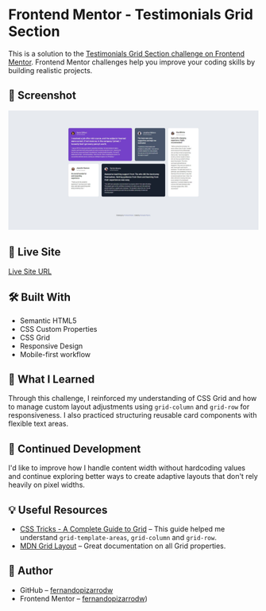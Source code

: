 # Frontend Mentor - Testimonials Grid Section

This is a solution to the [Testimonials Grid Section challenge on Frontend Mentor](https://www.frontendmentor.io/challenges/testimonials-grid-section-Nnw6J7Un7). Frontend Mentor challenges help you improve your coding skills by building realistic projects.

## 📸 Screenshot

![Screenshot](./images/Screenshot-desktop.jpg)

## 🔗 Live Site

[Live Site URL](https://fernandopizarrodw.github.io/Testimonials-grid-section-Fronted-Mentor/)

## 🛠️ Built With

- Semantic HTML5
- CSS Custom Properties
- CSS Grid
- Responsive Design
- Mobile-first workflow

## 🚀 What I Learned

Through this challenge, I reinforced my understanding of CSS Grid and how to manage custom layout adjustments using `grid-column` and `grid-row` for responsiveness. I also practiced structuring reusable card components with flexible text areas.

## 🔄 Continued Development

I'd like to improve how I handle content width without hardcoding values and continue exploring better ways to create adaptive layouts that don't rely heavily on pixel widths.

## 💡 Useful Resources

- [CSS Tricks - A Complete Guide to Grid](https://css-tricks.com/snippets/css/complete-guide-grid/) – This guide helped me understand `grid-template-areas`, `grid-column` and `grid-row`.
- [MDN Grid Layout](https://developer.mozilla.org/en-US/docs/Web/CSS/CSS_grid_layout) – Great documentation on all Grid properties.

## 👤 Author

- GitHub – [fernandopizarrodw](https://github.com/tu-usuario](https://github.com/fernandopizarrodw/Testimonials-grid-section-Fronted-Mentor))
- Frontend Mentor – [fernandopizarrodw](https://www.frontendmentor.io/profile/tu-usuario))
